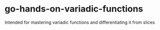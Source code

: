 # go-hands-on-variadic-functions
Intended for mastering variadic functions and differentiating it from slices
